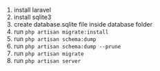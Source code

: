 1. install laravel
2. install sqlite3
3. create database.sqlite file inside database folder
4. run ```php artisan migrate:install```
5. run ```php artisan schema:dump```
6. run ```php artisan schema:dump --prune```
7. run ```php artisan migrate```
8. run ```php artisan server```
